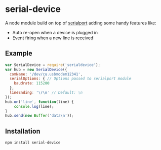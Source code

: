 # serial-device

A node module build on top of [serialport](http://npmjs.org/package/serialport) adding some handy features like:
 * Auto re-open when a device is plugged in
 * Event firing when a new line is received

## Example
```javascript
var SerialDevice = require('serialdevice');
var hub = new SerialDevice({
  comName: '/dev/cu.usbmodem12341',
  serialOptions: { // Options passed to serialport module
    baudrate: 115200
  },
  lineEnding: '\r\n' // Default: \n
});
hub.on('line', function(line) {
	console.log(line);
}
hub.send(new Buffer('data\n'));
```

## Installation
`npm install serial-device`